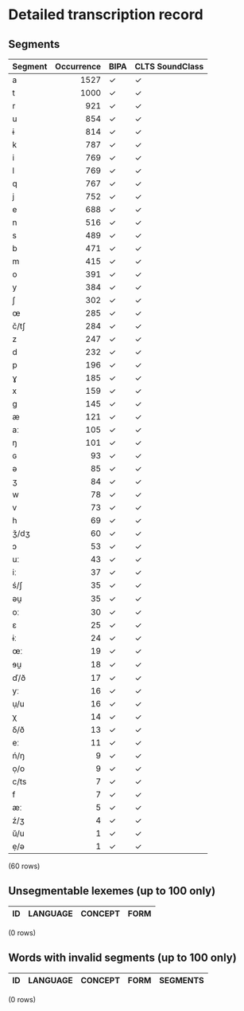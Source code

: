 
# Detailed transcription record

## Segments

| Segment | Occurrence | BIPA | CLTS SoundClass |
|:----------|-------------:|:-------|:------------------|
| a | 1527 | ✓ | ✓ |
| t | 1000 | ✓ | ✓ |
| r | 921 | ✓ | ✓ |
| u | 854 | ✓ | ✓ |
| ɨ | 814 | ✓ | ✓ |
| k | 787 | ✓ | ✓ |
| i | 769 | ✓ | ✓ |
| l | 769 | ✓ | ✓ |
| q | 767 | ✓ | ✓ |
| j | 752 | ✓ | ✓ |
| e | 688 | ✓ | ✓ |
| n | 516 | ✓ | ✓ |
| s | 489 | ✓ | ✓ |
| b | 471 | ✓ | ✓ |
| m | 415 | ✓ | ✓ |
| o | 391 | ✓ | ✓ |
| y | 384 | ✓ | ✓ |
| ʃ | 302 | ✓ | ✓ |
| œ | 285 | ✓ | ✓ |
| č/tʃ | 284 | ✓ | ✓ |
| z | 247 | ✓ | ✓ |
| d | 232 | ✓ | ✓ |
| p | 196 | ✓ | ✓ |
| ɣ | 185 | ✓ | ✓ |
| x | 159 | ✓ | ✓ |
| g | 145 | ✓ | ✓ |
| æ | 121 | ✓ | ✓ |
| aː | 105 | ✓ | ✓ |
| ŋ | 101 | ✓ | ✓ |
| ɢ | 93 | ✓ | ✓ |
| ə | 85 | ✓ | ✓ |
| ʒ | 84 | ✓ | ✓ |
| w | 78 | ✓ | ✓ |
| v | 73 | ✓ | ✓ |
| h | 69 | ✓ | ✓ |
| ǯ/dʒ | 60 | ✓ | ✓ |
| ɔ | 53 | ✓ | ✓ |
| uː | 43 | ✓ | ✓ |
| iː | 37 | ✓ | ✓ |
| ś/ʃ | 35 | ✓ | ✓ |
| əu̯ | 35 | ✓ | ✓ |
| oː | 30 | ✓ | ✓ |
| ɛ | 25 | ✓ | ✓ |
| ɨː | 24 | ✓ | ✓ |
| œː | 19 | ✓ | ✓ |
| ɘu̯ | 18 | ✓ | ✓ |
| ď/ð | 17 | ✓ | ✓ |
| yː | 16 | ✓ | ✓ |
| ụ/u | 16 | ✓ | ✓ |
| χ | 14 | ✓ | ✓ |
| δ/ð | 13 | ✓ | ✓ |
| eː | 11 | ✓ | ✓ |
| ń/ŋ | 9 | ✓ | ✓ |
| ọ/o | 9 | ✓ | ✓ |
| c/ts | 7 | ✓ | ✓ |
| f | 7 | ✓ | ✓ |
| æː | 5 | ✓ | ✓ |
| ź/ʒ | 4 | ✓ | ✓ |
| ŭ/u | 1 | ✓ | ✓ |
| ẹ/ə | 1 | ✓ | ✓ |

(60 rows)



## Unsegmentable lexemes (up to 100 only)

| ID | LANGUAGE | CONCEPT | FORM |
|------|------------|-----------|--------|

(0 rows)



## Words with invalid segments (up to 100 only)

| ID | LANGUAGE | CONCEPT | FORM | SEGMENTS |
|------|------------|-----------|--------|------------|

(0 rows)


